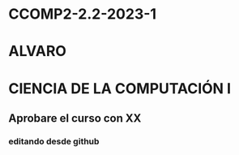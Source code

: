 # CCOMP2-2.2-2023-1
# ALVARO
# CIENCIA DE LA COMPUTACIÓN I
## Aprobare el curso con XX

### editando desde github
